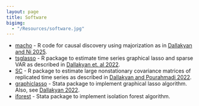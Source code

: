 ```yaml
---
layout: page
title: Software
bigimg: 
  - "/Resources/software.jpg" 
---
```


- [macho](https://github.com/adallak/macho) - R code for causal discovery using majorization as in [Dallakyan and Ni 2025](https://arxiv.org/abs/2404.05148).
- [tsglasso](https://github.com/adallak/tsgl) - R package to estimate time series graphical lasso and sparse VAR as described in [Dallakyan et. al 2022](https://doi.org/10.1016/j.csda.2022.107557).
- [SC](https://github.com/adallak/SCpackage) - R package to estimate large nonstationary covariance matrices of replicated time series as described in [Dallakyan and Pourahmadi 2022](https://doi.org/10.1016/j.csda.2022.107557).
- [graphiclasso](https://github.com/adallak/stataglasso) - Stata package to implement graphical lasso algorithm. Also, see [Dallakyan 2022](https://doi.org/10.1177/1536867X221124538).
- [iforest](https://github.com/adallak/stataiforest) - Stata package to implement isolation forest algorithm.
